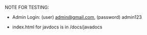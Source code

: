 NOTE FOR TESTING:
- Admin Login: (user) admin@gmail.com, (password) admin123

- index.html for javdocs is in /docs/javadocs
